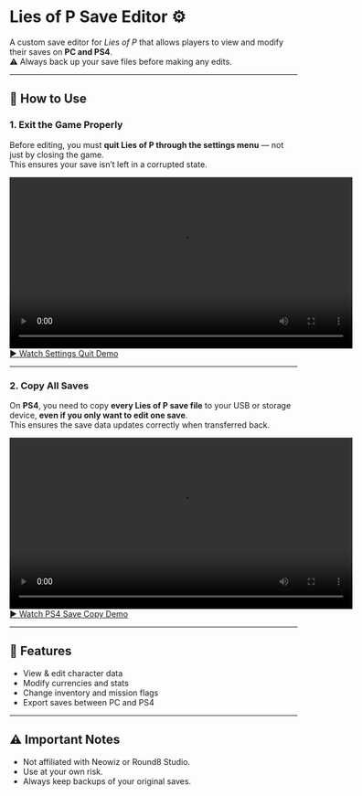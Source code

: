 # Lies of P Save Editor ⚙️

A custom save editor for *Lies of P* that allows players to view and modify their saves on **PC and PS4**.  
⚠️ Always back up your save files before making any edits.

---

## 📖 How to Use

### 1. Exit the Game Properly
Before editing, you must **quit Lies of P through the settings menu** — not just by closing the game.  
This ensures your save isn’t left in a corrupted state.

<video src="settingsquit.gif" width="600" controls></video>  
[▶ Watch Settings Quit Demo](./assets/settingsquit.gif)

---

### 2. Copy All Saves
On **PS4**, you need to copy **every Lies of P save file** to your USB or storage device, **even if you only want to edit one save**.  
This ensures the save data updates correctly when transferred back.

<video src="ps4savecopy.gif" width="600" controls></video>  
[▶ Watch PS4 Save Copy Demo](./assets/ps4savecopy.gif)

---

## 🚀 Features
- View & edit character data  
- Modify currencies and stats  
- Change inventory and mission flags  
- Export saves between PC and PS4  

---

## ⚠️ Important Notes
- Not affiliated with Neowiz or Round8 Studio.  
- Use at your own risk.  
- Always keep backups of your original saves.  
